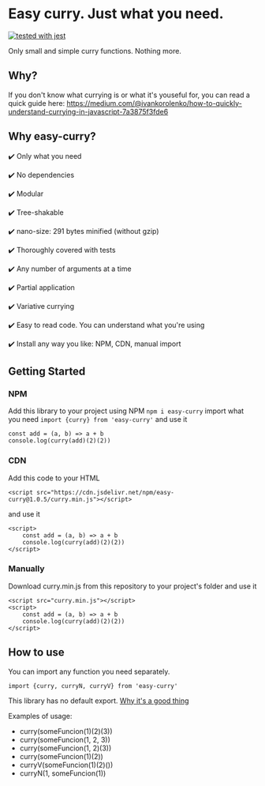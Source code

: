 # Easy curry. Just what you need. 
[![tested with jest](https://img.shields.io/badge/tested_with-jest-99424f.svg)](https://github.com/facebook/jest)

Only small and simple curry functions. Nothing more.

## Why?
If you don't know what currying is or what it's youseful for, you can read a quick guide here:
https://medium.com/@ivankorolenko/how-to-quickly-understand-currying-in-javascript-7a3875f3fde6

## Why easy-curry?
✔️ Only what you need

✔️ No dependencies

✔️ Modular

✔️ Tree-shakable

✔️ nano-size: 291 bytes minified (without gzip)

✔️ Thoroughly covered with tests

✔️ Any number of arguments at a time

✔️ Partial application

✔️ Variative currying

✔️ Easy to read code. You can understand what you're using

✔️ Install any way you like: NPM, CDN, manual import

## Getting Started
### NPM
Add this library to your project using NPM
```npm i easy-curry```
import what you need
```import {curry} from 'easy-curry'```
and use it
```
const add = (a, b) => a + b
console.log(curry(add)(2)(2))
```

### CDN
Add this code to your HTML
```
<script src="https://cdn.jsdelivr.net/npm/easy-curry@1.0.5/curry.min.js"></script>
```
and use it
```
<script>
    const add = (a, b) => a + b
    console.log(curry(add)(2)(2))
</script>
```

### Manually
Download curry.min.js from this repository to your project's folder and use it
```
<script src="curry.min.js"></script>
<script>
    const add = (a, b) => a + b
    console.log(curry(add)(2)(2))
</script>
```

## How to use
You can import any function you need separately.

```import {curry, curryN, curryV} from 'easy-curry'```

This library has no default export. [Why it's a good thing](https://humanwhocodes.com/blog/2019/01/stop-using-default-exports-javascript-module/)


Examples of usage:
- curry(someFuncion(1)(2)(3))
- curry(someFuncion(1, 2, 3))
- curry(someFuncion(1, 2)(3))
- curry(someFuncion(1)(2)) 
- curryV(someFuncion(1)(2)())
- curryN(1, someFuncion(1))
